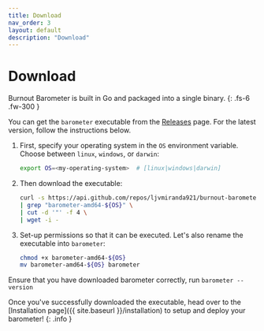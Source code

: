 ```yaml
---
title: Download
nav_order: 3
layout: default
description: "Download"
---
```


# Download

Burnout Barometer is built in Go and packaged into a single binary.
{: .fs-6 .fw-300 }

You can get the `barometer` executable from the
[Releases](https://github.com/ljvmiranda921/burnout-barometer/releases) page. 
For the latest version, follow the instructions below.

1. First, specify your operating system in the `OS` environment variable. Choose
between `linux`, `windows`, or `darwin`:

    ```bash
    export OS=<my-operating-system>  # [linux|windows|darwin]
    ```

2. Then download the executable:


    ```bash
    curl -s https://api.github.com/repos/ljvmiranda921/burnout-barometer/releases/latest \
    | grep "barometer-amd64-${OS}" \
    | cut -d '"' -f 4 \
    | wget -i - 
    ```

3. Set-up permissions so that it can be executed. Let's also rename the executable into `barometer`:

    ```bash
    chmod +x barometer-amd64-${OS}
    mv barometer-amd64-${OS} barometer
    ```

Ensure that you have downloaded barometer correctly, run `barometer --version`

Once you've successfully downloaded the executable, head over to the
[Installation page]({{ site.baseurl }}/installation) to setup and deploy your
barometer!
{: .info }

